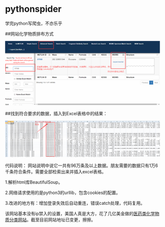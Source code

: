 # pythonspider
学完python写爬虫，不亦乐乎

##网站化学物质排布方式

![image](https://github.com/BLiYing/pythonspider/blob/master/image/huaxue.png)

##找到符合要求的数据，插入到Excel表格中的结果：

![image](https://github.com/BLiYing/pythonspider/blob/master/image/result.png)

代码说明：
网站说明中说它一共有96万条及以上数据。朋友需要的数据只有1万6千条符合条件。需要全部检索出来并插入excel表格。

1.解析html库BeautifulSoup。

2.网络请求使用的是python3的urllib，包含cookies的配置。

3.改进的地方有：增加登录失效后自动重连，错误catch处理，代码复用。

该网站基本没有ip禁入的设置，美国人真是大方，花了几亿美金做的[医药类化学物质分类网站](https://metlin.scripps.edu/lib/json/auth.php)。截至目前网站地址已变更，擦擦。
